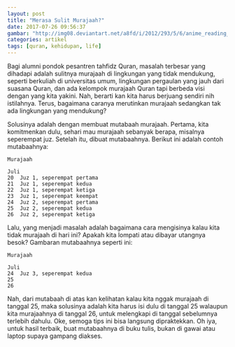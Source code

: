 ```yaml
---
layout: post
title: "Merasa Sulit Murajaah?"
date: 2017-07-26 09:56:37
gambar: "http://img08.deviantart.net/a8fd/i/2012/293/5/6/anime_reading_quran_by_jewel_ocean-d5icpi7.jpg"
categories: artikel
tags: [quran, kehidupan, life]
---
```


Bagi alumni pondok pesantren tahfidz Quran, masalah terbesar yang dihadapi adalah sulitnya murajaah di lingkungan yang tidak mendukung, seperti berkuliah di universitas umum, lingkungan pergaulan yang jauh dari suasana Quran, dan ada kelompok murajaah Quran tapi berbeda visi dengan yang kita yakini. Nah, berarti kan kita harus berjuang sendiri nih istilahnya. Terus, bagaimana caranya merutinkan murajaah sedangkan tak ada lingkungan yang mendukung?

Solusinya adalah dengan membuat mutabaah murajaah. Pertama, kita komitmenkan dulu, sehari mau murajaah sebanyak berapa, misalnya seperempat juz. Setelah itu, dibuat mutabaahnya. Berikut ini adalah contoh mutabaahnya:

```
Murajaah

Juli
20  Juz 1, seperempat pertama
21  Juz 1, seperempat kedua
22  Juz 1, seperempat ketiga
23  Juz 1, seperempat keempat
24  Juz 2, seperempat pertama
25  Juz 2, seperempat kedua
26  Juz 2, seperempat ketiga
```

Lalu, yang menjadi masalah adalah bagaimana cara mengisinya kalau kita tidak murajaah di hari ini? Apakah kita lompati atau dibayar utangnya besok? Gambaran mutabaahnya seperti ini:

```
Murajaah

Juli
24  Juz 3, seperempat kedua
25
26
```

Nah, dari mutabaah di atas kan kelihatan kalau kita nggak murajaah di tanggal 25, maka solusinya adalah kita harus isi dulu di tanggal 25 walaupun kita murajaahnya di tanggal 26, untuk melengkapi di tanggal sebelumnya terlebih dahulu. Oke, semoga tips ini bisa langsung dipraktekkan. Oh iya, untuk hasil terbaik, buat mutabaahnya di buku tulis, bukan di gawai atau laptop supaya gampang diakses.